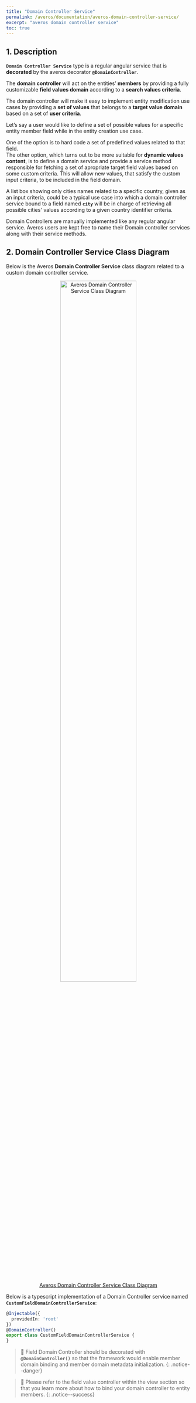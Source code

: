 ```yaml
---
title: "Domain Controller Service"
permalink: /averos/documentation/averos-domain-controller-service/
excerpt: "averos domain controller service"
toc: true
---
```



## 1. Description

**`Domain Controller Service`** type is a regular angular service that is **decorated** by the averos decorator **`@DomainController`**.<br/> 

The **domain controller** will act on the entities’ **members** by providing a fully customizable **field values domain** according to a **search values criteria**.<br/>

The domain controller will make it easy to implement entity modification use cases by providing a **set of values** that belongs to a **target value domain** based on a set of **user criteria**.<br/>

Let’s say a user would like to define a set of possible values for a specific entity member field while in the entity creation use case.<br/>

One of the option is to hard code a set of predefined values related to that field.<br/>
The other option, which turns out to be more suitable for **dynamic values content**, is to define a domain service and provide a service method responsible for fetching a set of apropriate target field values based on some custom criteria.
This will allow new values, that satisfy the custom input criteria, to be included in the field domain.<br/>

A list box showing only cities names related to a specific country, given as an input criteria, could be a typical use case into which a domain controller service bound to a field named **`city`** will be in charge of retrieving all possible cities' values according to a given country identifier criteria. <br/>

Domain Controllers are manually implemented like any regular angular service.
Averos users are kept free to name their Domain controller services along with their service methods.


## 2. Domain Controller Service Class Diagram

Below is the Averos **Domain Controller Service** class diagram related to a custom domain controller service.

<div align="center">
<figure style="justify-content: center;">
	<a href="{{ site.baseurl }}/assets/doc/averos-domain-controller-service-class-diagram.png">
    <img style="width: 70%;" src="{{ site.baseurl }}/assets/doc/averos-domain-controller-service-class-diagram.png" alt="Averos Domain Controller Service Class Diagram">
      <figcaption>Averos Domain Controller Service Class Diagram</figcaption>
  </a>
</figure>
</div>

Below is a typescript implementation of a Domain Controller service named **`CustomFieldDomainControllerService`**:

```typescript
@Injectable({
  providedIn: 'root'
})
@DomainController()
export class CustomFieldDomainControllerService {
}
```
>🚩 Field Domain Controller should be decorated with **`@DomainController()`** so that the framework would enable member domain binding and member domain metadata initialization.
{: .notice--danger}


>🚩 Please refer to the field value controller within the view section so that you learn more about how to bind your domain controller to entity members.
{: .notice--success}